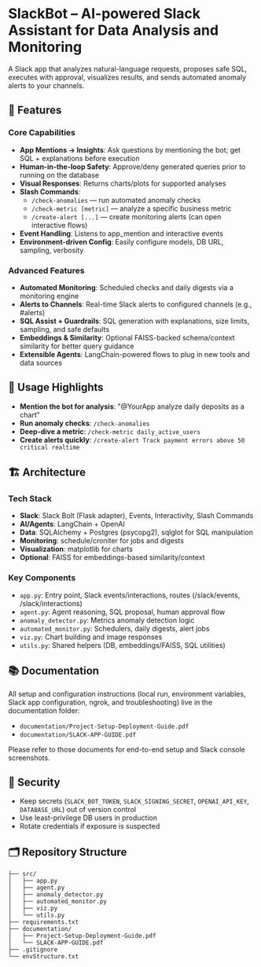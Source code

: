 # SlackBot – AI-powered Slack Assistant for Data Analysis and Monitoring

A Slack app that analyzes natural-language requests, proposes safe SQL, executes with approval, visualizes results, and sends automated anomaly alerts to your channels.

## 🎯 Features

### Core Capabilities

- **App Mentions → Insights**: Ask questions by mentioning the bot; get SQL + explanations before execution
- **Human-in-the-loop Safety**: Approve/deny generated queries prior to running on the database
- **Visual Responses**: Returns charts/plots for supported analyses
- **Slash Commands**:
  - `/check-anomalies` — run automated anomaly checks
  - `/check-metric [metric]` — analyze a specific business metric
  - `/create-alert [...]` — create monitoring alerts (can open interactive flows)
- **Event Handling**: Listens to app_mention and interactive events
- **Environment-driven Config**: Easily configure models, DB URL, sampling, verbosity

### Advanced Features

- **Automated Monitoring**: Scheduled checks and daily digests via a monitoring engine
- **Alerts to Channels**: Real-time Slack alerts to configured channels (e.g., #alerts)
- **SQL Assist + Guardrails**: SQL generation with explanations, size limits, sampling, and safe defaults
- **Embeddings & Similarity**: Optional FAISS-backed schema/context similarity for better query guidance
- **Extensible Agents**: LangChain-powered flows to plug in new tools and data sources

## 📱 Usage Highlights

- **Mention the bot for analysis**: "@YourApp analyze daily deposits as a chart"
- **Run anomaly checks**: `/check-anomalies`
- **Deep-dive a metric**: `/check-metric daily_active_users`
- **Create alerts quickly**: `/create-alert Track payment errors above 50 critical realtime`

## 🏗️ Architecture

### Tech Stack

- **Slack**: Slack Bolt (Flask adapter), Events, Interactivity, Slash Commands
- **AI/Agents**: LangChain + OpenAI
- **Data**: SQLAlchemy + Postgres (psycopg2), sqlglot for SQL manipulation
- **Monitoring**: schedule/croniter for jobs and digests
- **Visualization**: matplotlib for charts
- **Optional**: FAISS for embeddings-based similarity/context

### Key Components

- `app.py`: Entry point, Slack events/interactions, routes (/slack/events, /slack/interactions)
- `agent.py`: Agent reasoning, SQL proposal, human approval flow
- `anomaly_detector.py`: Metrics anomaly detection logic
- `automated_monitor.py`: Schedulers, daily digests, alert jobs
- `viz.py`: Chart building and image responses
- `utils.py`: Shared helpers (DB, embeddings/FAISS, SQL utilities)

## 📚 Documentation

All setup and configuration instructions (local run, environment variables, Slack app configuration, ngrok, and troubleshooting) live in the documentation folder:

- `documentation/Project-Setup-Deployment-Guide.pdf`
- `documentation/SLACK-APP-GUIDE.pdf`

Please refer to those documents for end-to-end setup and Slack console screenshots.

## 🔐 Security

- Keep secrets (`SLACK_BOT_TOKEN`, `SLACK_SIGNING_SECRET`, `OPENAI_API_KEY`, `DATABASE_URL`) out of version control
- Use least-privilege DB users in production
- Rotate credentials if exposure is suspected

## 🗂️ Repository Structure

```
├── src/
│   ├── app.py
│   ├── agent.py
│   ├── anomaly_detector.py
│   ├── automated_monitor.py
│   ├── viz.py
│   └── utils.py
├── requirements.txt
├── documentation/
│   ├── Project-Setup-Deployment-Guide.pdf
│   └── SLACK-APP-GUIDE.pdf
├── .gitignore
└── envStructure.txt
```
